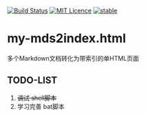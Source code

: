 [![Build Status](https://travis-ci.org/petterobam/my-mds2index.html.svg?branch=master)](https://travis-ci.org/petterobam/my-mds2index.html)
[![MIT Licence](https://badges.frapsoft.com/os/mit/mit.svg?v=103)](https://opensource.org/licenses/mit-license.php)
[![stable](http://badges.github.io/stability-badges/dist/stable.svg)](http://github.com/badges/stability-badges)

# my-mds2index.html

多个Markdown文档转化为带索引的单HTML页面

## TODO-LIST

1. ~~调试 shell脚本~~
2. 学习完善 bat脚本

